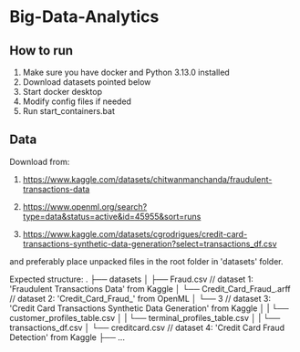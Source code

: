 # Big-Data-Analytics

## How to run

1. Make sure you have docker and Python 3.13.0 installed
2. Download datasets pointed below
3. Start docker desktop
4. Modify config files if needed
5. Run start_containers.bat

## Data

Download from:

1. https://www.kaggle.com/datasets/chitwanmanchanda/fraudulent-transactions-data

2. https://www.openml.org/search?type=data&status=active&id=45955&sort=runs

3. https://www.kaggle.com/datasets/cgrodrigues/credit-card-transactions-synthetic-data-generation?select=transactions_df.csv

and preferably place unpacked files in the root folder in 'datasets' folder.

Expected structure:
.
├── datasets
│   ├── Fraud.csv // dataset 1: 'Fraudulent Transactions Data' from Kaggle
│   └── Credit_Card_Fraud_.arff // dataset 2: 'Credit_Card_Fraud_' from OpenML
│   └── 3 // dataset 3: 'Credit Card Transactions Synthetic Data Generation' from Kaggle
│   |   └── customer_profiles_table.csv
│   |   └── terminal_profiles_table.csv
│   |   └── transactions_df.csv
│   └── creditcard.csv // dataset 4: 'Credit Card Fraud Detection' from Kaggle
├── ...